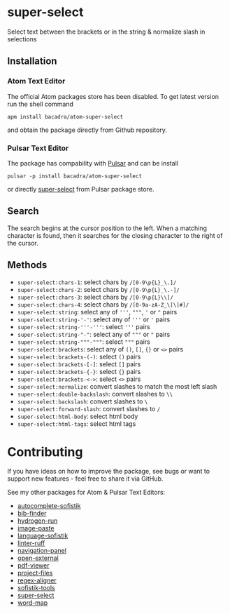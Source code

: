 # super-select

Select text between the brackets or in the string & normalize slash in selections

## Installation

### Atom Text Editor

The official Atom packages store has been disabled. To get latest version run the shell command

    apm install bacadra/atom-super-select

and obtain the package directly from Github repository.

### Pulsar Text Editor

The package has compability with [Pulsar](https://pulsar-edit.dev/) and can be install

    pulsar -p install bacadra/atom-super-select

or directly [super-select](https://web.pulsar-edit.dev/packages/super-select) from Pulsar package store.

## Search

The search begins at the cursor position to the left. When a matching character is found, then it searches for the closing character to the right of the cursor.

## Methods

* `super-select:chars-1`: select chars by `/[0-9\p{L}_\.]/`
* `super-select:chars-2`: select chars by `/[0-9\p{L}_\.-]/`
* `super-select:chars-3`: select chars by `/[0-9\p{L}\\]/`
* `super-select:chars-4`: select chars by `/[0-9a-zA-Z_\[\]#]/`
* `super-select:string`: select any of `'''`, `"""`, `'` or `"` pairs
* `super-select:string-'-'`: select any of `'''` or `'` pairs
* `super-select:string-'''-'''`: select `'''` pairs
* `super-select:string-"-"`: select any of `"""` or `"` pairs
* `super-select:string-"""-"""`: select `"""` pairs
* `super-select:brackets`: select any of `()`, `[]`, `{}` or `<>` pairs
* `super-select:brackets-(-)`: select `()` pairs
* `super-select:brackets-[-]`: select `[]` pairs
* `super-select:brackets-{-}`: select `{}` pairs
* `super-select:brackets-<->`: select `<>` pairs
* `super-select:normalize`: convert slashes to match the most left slash
* `super-select:double-backslash`: convert slashes to `\\`
* `super-select:backslash`: convert slashes to `\`
* `super-select:forward-slash`: convert slashes to `/`
* `super-select:html-body`: select html body
* `super-select:html-tags`: select html tags

# Contributing

If you have ideas on how to improve the package, see bugs or want to support new features - feel free to share it via GitHub.

See my other packages for Atom & Pulsar Text Editors:

* [autocomplete-sofistik](https://github.com/bacadra/atom-autocomplete-sofistik)
* [bib-finder](https://github.com/bacadra/atom-bib-finder)
* [hydrogen-run](https://github.com/bacadra/atom-hydrogen-run)
* [image-paste](https://github.com/bacadra/atom-image-paste)
* [language-sofistik](https://github.com/bacadra/atom-language-sofistik)
* [linter-ruff](https://github.com/bacadra/atom-linter-ruff)
* [navigation-panel](https://github.com/bacadra/atom-navigation-panel)
* [open-external](https://github.com/bacadra/atom-open-external)
* [pdf-viewer](https://github.com/bacadra/atom-pdf-viewer)
* [project-files](https://github.com/bacadra/atom-project-files)
* [regex-aligner](https://github.com/bacadra/atom-regex-aligner)
* [sofistik-tools](https://github.com/bacadra/atom-sofistik-tools)
* [super-select](https://github.com/bacadra/atom-super-select)
* [word-map](https://github.com/bacadra/atom-word-map)
